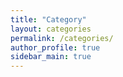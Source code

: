 ```yaml
---
title: "Category"
layout: categories
permalink: /categories/
author_profile: true
sidebar_main: true
---
```


<!-- ---
title: "Posts by Category"
layout: categories
permalink: /categories/
author_profile: true
sidebar_main: true
--- -->

